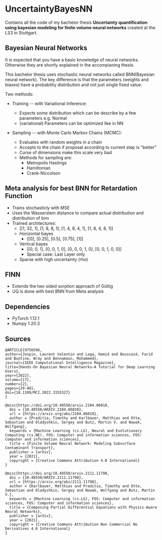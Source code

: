 # UncertaintyBayesNN
Contains all the code of my bachelor thesis **Uncertainty quantification using bayesian modeling for finite volume neural networks** created at the LS3 in Stuttgart.



## Bayesian Neural Networks

It is expected that you have a basic knowledge of neural networks. Otherwise they are shortly explained in the accompianing thesis.

This bachelor thesis uses stochastic neural networks called BNN(Bayesian neural network). The key difference is that the parameters (weights and biases) have a probability distribution and not just single fixed value.

Two methods:

- Training -- with Variational Inference:
     * Expects some distribution which can be describe by a few parameters e.g. Normal
     * (variational) Parameters can be optimized like in NN 


- Sampling -- with Monte Carlo Markov Chains (MCMC):
     * Evaluates with random weights in a chain
     * Accepts to the chain if proposal according to current step is "better"
     * Curse of dimensions make this scale very bad
     * Methods for sampling are:
         * Metropolis Hastings
         * Hamiltonian
         * Crank-Niccolson



## Meta analysis for best BNN for Retardation Function

* Trains stochasticly with MSE
* Uses the Wasserstein distance to compare actual distribution and distribution of bnn
* Trained architectures:
    *  [[1, 32, 1],
      [1, 8, 8, 1],
      [1, 4, 9, 4, 1],
      [1, 8, 4, 8, 1]]
    * Horizontal bayes
      * [[0], [0.25], [0.5], [0.75], [1]]
    * Vertical bayes
      * [[0, 0, 1],
      [0, 0, 1, 0],
      [0, 0, 0, 1, 0],
      [0, 0, 1, 0, 0]]
      * Special case: Last Layer only
    * Sparse with high uncertainty (rho)

## FINN

* Extends the two sided sorption approach of Gültig
* UQ is done with best BNN from Meta analysis




## Dependencies

- PyTorch 1.12.1
- Numpy 1.20.3

## Sources
```
@ARTICLE{9756596,
author={Jospin, Laurent Valentin and Laga, Hamid and Boussaid, Farid and Buntine, Wray and Bennamoun, Mohammed},
journal={IEEE Computational Intelligence Magazine}, 
title={Hands-On Bayesian Neural Networks—A Tutorial for Deep Learning Users}, 
year={2022},
volume={17},
number={2},
pages={29-48},
doi={10.1109/MCI.2022.3155327}
}

@misc{https://doi.org/10.48550/arxiv.2104.06010,
  doi = {10.48550/ARXIV.2104.06010},
  url = {https://arxiv.org/abs/2104.06010},
  author = {Praditia, Timothy and Karlbauer, Matthias and Otte, Sebastian and Oladyshkin, Sergey and Butz, Martin V. and Nowak, Wolfgang},
  keywords = {Machine Learning (cs.LG), Neural and Evolutionary Computing (cs.NE), FOS: Computer and information sciences, FOS: Computer and information sciences},
  title = {Finite Volume Neural Network: Modeling Subsurface Contaminant Transport},
  publisher = {arXiv},
  year = {2021},
  copyright = {Creative Commons Attribution 4.0 International}
}

@misc{https://doi.org/10.48550/arxiv.2111.11798,
  doi = {10.48550/ARXIV.2111.11798},
  url = {https://arxiv.org/abs/2111.11798},
  author = {Karlbauer, Matthias and Praditia, Timothy and Otte, Sebastian and Oladyshkin, Sergey and Nowak, Wolfgang and Butz, Martin V.},
  keywords = {Machine Learning (cs.LG), FOS: Computer and information sciences, FOS: Computer and information sciences},
  title = {Composing Partial Differential Equations with Physics-Aware Neural Networks},
  publisher = {arXiv},
  year = {2021},
  copyright = {Creative Commons Attribution Non Commercial No Derivatives 4.0 International}
}
```
